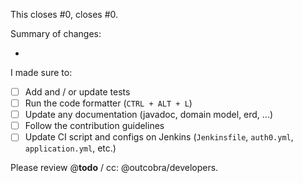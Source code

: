 This closes #0, closes #0.

Summary of changes:
- ​

I made sure to:
- [ ] Add and / or update tests
- [ ] Run the code formatter (`CTRL + ALT + L`)
- [ ] Update any documentation (javadoc, domain model, erd, ...)
- [ ] Follow the contribution guidelines
- [ ] Update CI script and configs on Jenkins (`Jenkinsfile`, `auth0.yml`, `application.yml`, etc.)

Please review @**todo** / cc: @outcobra/developers.